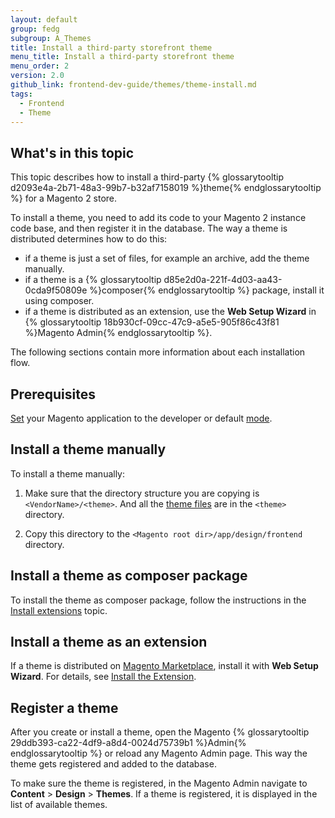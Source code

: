 ```yaml
---
layout: default
group: fedg
subgroup: A_Themes
title: Install a third-party storefront theme
menu_title: Install a third-party storefront theme
menu_order: 2
version: 2.0
github_link: frontend-dev-guide/themes/theme-install.md
tags:
  - Frontend
  - Theme
---
```


## What's in this topic

This topic describes how to install a third-party {% glossarytooltip d2093e4a-2b71-48a3-99b7-b32af7158019 %}theme{% endglossarytooltip %} for a Magento 2 store.

To install a theme, you need to add its code to your Magento 2 instance code base, and then register it in the database. The way a theme is distributed determines how to do this:

- if a theme is just a set of files, for example an archive, add the theme manually.   
- if a theme is a {% glossarytooltip d85e2d0a-221f-4d03-aa43-0cda9f50809e %}composer{% endglossarytooltip %} package, install it using composer.
- if a theme is distributed as an extension, use the **Web Setup Wizard** in {% glossarytooltip 18b930cf-09cc-47c9-a5e5-905f86c43f81 %}Magento Admin{% endglossarytooltip %}.

The following sections contain more information about each installation flow.

## Prerequisites 

[Set]({{page.baseurl}}config-guide/cli/config-cli-subcommands-mode.html) your Magento application to the developer or default [mode]({{page.baseurl}}config-guide/bootstrap/magento-modes.html). 

## Install a theme manually 

To install a theme manually:

1. Make sure that the directory structure you are copying is `<VendorName>/<theme>`. And all the [theme files]({{page.baseurl}}frontend-dev-guide/themes/theme-structure.html) are in the `<theme>` directory.

2. Copy this directory to the `<Magento root dir>/app/design/frontend` directory.

## Install a theme as composer package 

To install the theme as composer package, follow the instructions in the [Install extensions]({{page.baseurl}}cloud/howtos/install-components.html) topic.

## Install a theme as an extension

If a theme is distributed on [Magento Marketplace](https://marketplace.magento.com/), install it with **Web Setup Wizard**. For details, see [Install the Extension](http://docs.magento.com/marketplace/user_guide/quick-tour/install-extension.html).

## Register a theme 

After you create or install a theme, open the Magento {% glossarytooltip 29ddb393-ca22-4df9-a8d4-0024d75739b1 %}Admin{% endglossarytooltip %} or reload any Magento Admin page. This way the theme gets registered and added to the database.

To make sure the theme is registered, in the Magento Admin navigate to **Content** > **Design** > **Themes**. If a theme is registered, it is displayed in the list of available themes.






